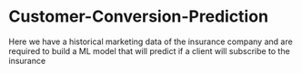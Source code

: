 # Customer-Conversion-Prediction
Here we have a historical marketing data of the insurance company and are required to build a ML model that will predict if a client will subscribe to the insurance
